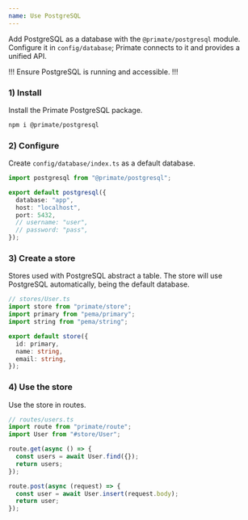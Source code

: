 ```yaml
---
name: Use PostgreSQL
---
```


Add PostgreSQL as a database with the `@primate/postgresql` module. Configure
it in `config/database`; Primate connects to it and provides a unified API.

!!!
Ensure PostgreSQL is running and accessible.
!!!

### 1) Install

Install the Primate PostgreSQL package.

```sh
npm i @primate/postgresql
```

### 2) Configure

Create `config/database/index.ts` as a default database.

```ts
import postgresql from "@primate/postgresql";

export default postgresql({
  database: "app",
  host: "localhost",
  port: 5432,
  // username: "user",
  // password: "pass",
});
```

### 3) Create a store

Stores used with PostgreSQL abstract a table. The store will use PostgreSQL
automatically, being the default database.

```ts
// stores/User.ts
import store from "primate/store";
import primary from "pema/primary";
import string from "pema/string";

export default store({
  id: primary,
  name: string,
  email: string,
});
```

### 4) Use the store

Use the store in routes.

```ts
// routes/users.ts
import route from "primate/route";
import User from "#store/User";

route.get(async () => {
  const users = await User.find({});
  return users;
});

route.post(async (request) => {
  const user = await User.insert(request.body);
  return user;
});
```
